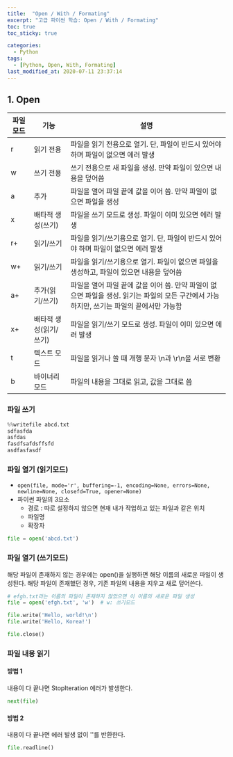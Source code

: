 ```yaml
---
title:  "Open / With / Formating"
excerpt: "고급 파이썬 학습: Open / With / Formating"
toc: true
toc_sticky: true

categories:
  - Python
tags:
  - [Python, Open, With, Formating]
last_modified_at: 2020-07-11 23:37:14
---
```


## 1. Open

| 파일 모드 	| 기능 	| 설명 	|
|-----------	|------------------------	|-------------------------------------------------------------------------------------------------------------------------------------------	|
| r 	| 읽기 전용 	| 파일을 읽기 전용으로 열기. 단, 파일이 반드시 있어야 하며 파일이 없으면 에러 발생 	|
| w 	| 쓰기 전용 	| 쓰기 전용으로 새 파일을 생성. 만약 파일이 있으면 내용을 덮어씀 	|
| a 	| 추가 	| 파일을 열어 파일 끝에 값을 이어 씀. 만약 파일이 없으면 파일을 생성 	|
| x 	| 배타적 생성(쓰기) 	| 파일을 쓰기 모드로 생성. 파일이 이미 있으면 에러 발생 	|
| r+ 	| 읽기/쓰기 	| 파일을 읽기/쓰기용으로 열기. 단, 파일이 반드시 있어야 하며 파일이 없으면 에러 발생 	|
| w+ 	| 읽기/쓰기 	| 파일을 읽기/쓰기용으로 열기. 파일이 없으면 파일을 생성하고, 파일이 있으면 내용을 덮어씀 	|
| a+ 	| 추가(읽기/쓰기) 	| 파일을 열어 파일 끝에 값을 이어 씀. 만약 파일이 없으면 파일을 생성. 읽기는 파일의 모든 구간에서 가능하지만, 쓰기는 파일의 끝에서만 가능함 	|
| x+ 	| 배타적 생성(읽기/쓰기) 	| 파일을 읽기/쓰기 모드로 생성. 파일이 이미 있으면 에러 발생 	|
| t 	| 텍스트 모드 	| 파일을 읽거나 쓸 때 개행 문자 \n과 \r\n을 서로 변환 	|
| b 	| 바이너리 모드 	| 파일의 내용을 그대로 읽고, 값을 그대로 씀 	|


### 파일 쓰기

```py
%%writefile abcd.txt
sdfasfda
asfdas
fasdfsafdsffsfd
asdfasfasdf
```

### 파일 열기 (읽기모드)
- `open(file, mode='r', buffering=-1, encoding=None, errors=None, newline=None, closefd=True, opener=None)`
- 파이썬 파일의 3요소
    - 경로 : 따로 설정하지 않으면 현재 내가 작업하고 있는 파일과 같은 위치
    - 파일명
    - 확장자

```py
file = open('abcd.txt')
```

### 파일 열기 (쓰기모드)
해당 파일이 존재하지 않는 경우에는 open()을 실행하면 해당 이름의 새로운 파일이 생성된다. 해당 파일이 존재했던 경우, 기존 파일의 내용을 지우고 새로 덮어쓴다.  

```py
# efgh.txt라는 이름의 파일이 존재하지 않았으면 이 이름의 새로운 파일 생성
file = open('efgh.txt', 'w')  # w: 쓰기모드

file.write('Hello, world!\n')      
file.write('Hello, Korea!')    

file.close()
```

### 파일 내용 읽기
#### 방법 1
내용이 다 끝나면 StopIteration 에러가 발생한다.  

```py
next(file)
```
#### 방법 2
내용이 다 끝나면 에러 발생 없이 ''를 반환한다.  

```py
file.readline()
```


